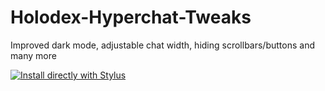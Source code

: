 # Holodex-Hyperchat-Tweaks
Improved dark mode, adjustable chat width, hiding scrollbars/buttons and many more

[![Install directly with Stylus](https://img.shields.io/badge/Install%20directly%20with-Stylus-00adad.svg)](https://raw.githubusercontent.com/Himither/Holodex-Hyperchat-Tweaks/master/holodex.user.css)
